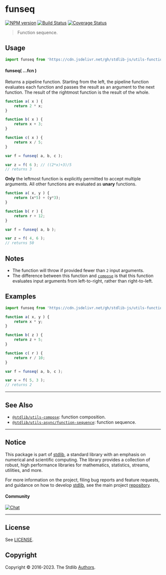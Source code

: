 <!--

@license Apache-2.0

Copyright (c) 2018 The Stdlib Authors.

Licensed under the Apache License, Version 2.0 (the "License");
you may not use this file except in compliance with the License.
You may obtain a copy of the License at

   http://www.apache.org/licenses/LICENSE-2.0

Unless required by applicable law or agreed to in writing, software
distributed under the License is distributed on an "AS IS" BASIS,
WITHOUT WARRANTIES OR CONDITIONS OF ANY KIND, either express or implied.
See the License for the specific language governing permissions and
limitations under the License.

-->

# funseq

[![NPM version][npm-image]][npm-url] [![Build Status][test-image]][test-url] [![Coverage Status][coverage-image]][coverage-url] <!-- [![dependencies][dependencies-image]][dependencies-url] -->

> Function sequence.

<!-- Section to include introductory text. Make sure to keep an empty line after the intro `section` element and another before the `/section` close. -->

<section class="intro">

</section>

<!-- /.intro -->

<!-- Package usage documentation. -->



<section class="usage">

## Usage

```javascript
import funseq from 'https://cdn.jsdelivr.net/gh/stdlib-js/utils-function-sequence@deno/mod.js';
```

#### funseq( ...fcn )

Returns a pipeline function. Starting from the left, the pipeline function evaluates each function and passes the result as an argument to the next function. The result of the rightmost function is the result of the whole.

```javascript
function a( x ) {
    return 2 * x;
}

function b( x ) {
    return x + 3;
}

function c( x ) {
    return x / 5;
}

var f = funseq( a, b, c );

var z = f( 6 ); // ((2*x)+3)/5
// returns 3
```

**Only** the leftmost function is explicitly permitted to accept multiple arguments. All other functions are evaluated as **unary** functions.

```javascript
function a( x, y ) {
    return (x*5) + (y*3);
}

function b( r ) {
    return r + 12;
}

var f = funseq( a, b );

var z = f( 4, 6 );
// returns 50
```

</section>

<!-- /.usage -->

<!-- Package usage notes. Make sure to keep an empty line after the `section` element and another before the `/section` close. -->

<section class="notes">

## Notes

-   The function will throw if provided fewer than `2` input arguments.
-   The difference between this function and [`compose`][@stdlib/utils/compose] is that this function evaluates input arguments from left-to-right, rather than right-to-left.

</section>

<!-- /.notes -->

<!-- Package usage examples. -->

<section class="examples">

## Examples

<!-- eslint no-undef: "error" -->

```javascript
import funseq from 'https://cdn.jsdelivr.net/gh/stdlib-js/utils-function-sequence@deno/mod.js';

function a( x, y ) {
    return x * y;
}

function b( z ) {
    return z + 5;
}

function c( r ) {
    return r / 10;
}

var f = funseq( a, b, c );

var v = f( 5, 3 );
// returns 2
```

</section>

<!-- /.examples -->

<!-- Section to include cited references. If references are included, add a horizontal rule *before* the section. Make sure to keep an empty line after the `section` element and another before the `/section` close. -->

<section class="references">

</section>

<!-- /.references -->

<!-- Section for related `stdlib` packages. Do not manually edit this section, as it is automatically populated. -->

<section class="related">

* * *

## See Also

-   <span class="package-name">[`@stdlib/utils-compose`][@stdlib/utils/compose]</span><span class="delimiter">: </span><span class="description">function composition.</span>
-   <span class="package-name">[`@stdlib/utils-async/function-sequence`][@stdlib/utils/async/function-sequence]</span><span class="delimiter">: </span><span class="description">function sequence.</span>

</section>

<!-- /.related -->

<!-- Section for all links. Make sure to keep an empty line after the `section` element and another before the `/section` close. -->


<section class="main-repo" >

* * *

## Notice

This package is part of [stdlib][stdlib], a standard library with an emphasis on numerical and scientific computing. The library provides a collection of robust, high performance libraries for mathematics, statistics, streams, utilities, and more.

For more information on the project, filing bug reports and feature requests, and guidance on how to develop [stdlib][stdlib], see the main project [repository][stdlib].

#### Community

[![Chat][chat-image]][chat-url]

---

## License

See [LICENSE][stdlib-license].


## Copyright

Copyright &copy; 2016-2023. The Stdlib [Authors][stdlib-authors].

</section>

<!-- /.stdlib -->

<!-- Section for all links. Make sure to keep an empty line after the `section` element and another before the `/section` close. -->

<section class="links">

[npm-image]: http://img.shields.io/npm/v/@stdlib/utils-function-sequence.svg
[npm-url]: https://npmjs.org/package/@stdlib/utils-function-sequence

[test-image]: https://github.com/stdlib-js/utils-function-sequence/actions/workflows/test.yml/badge.svg?branch=main
[test-url]: https://github.com/stdlib-js/utils-function-sequence/actions/workflows/test.yml?query=branch:main

[coverage-image]: https://img.shields.io/codecov/c/github/stdlib-js/utils-function-sequence/main.svg
[coverage-url]: https://codecov.io/github/stdlib-js/utils-function-sequence?branch=main

<!--

[dependencies-image]: https://img.shields.io/david/stdlib-js/utils-function-sequence.svg
[dependencies-url]: https://david-dm.org/stdlib-js/utils-function-sequence/main

-->

[chat-image]: https://img.shields.io/gitter/room/stdlib-js/stdlib.svg
[chat-url]: https://gitter.im/stdlib-js/stdlib/

[stdlib]: https://github.com/stdlib-js/stdlib

[stdlib-authors]: https://github.com/stdlib-js/stdlib/graphs/contributors

[umd]: https://github.com/umdjs/umd
[es-module]: https://developer.mozilla.org/en-US/docs/Web/JavaScript/Guide/Modules

[deno-url]: https://github.com/stdlib-js/utils-function-sequence/tree/deno
[umd-url]: https://github.com/stdlib-js/utils-function-sequence/tree/umd
[esm-url]: https://github.com/stdlib-js/utils-function-sequence/tree/esm
[branches-url]: https://github.com/stdlib-js/utils-function-sequence/blob/main/branches.md

[stdlib-license]: https://raw.githubusercontent.com/stdlib-js/utils-function-sequence/main/LICENSE

<!-- <related-links> -->

[@stdlib/utils/compose]: https://github.com/stdlib-js/utils-compose/tree/deno

[@stdlib/utils/async/function-sequence]: https://github.com/stdlib-js/utils-async-function-sequence/tree/deno

<!-- </related-links> -->

</section>

<!-- /.links -->
